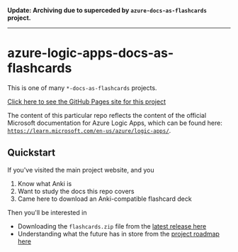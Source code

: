 **Update: Archiving due to superceded by `azure-docs-as-flashcards` project.**

---

# azure-logic-apps-docs-as-flashcards

This is one of many `*-docs-as-flashcards` projects.

[Click here to see the GitHub Pages site for this project](https://asa55.github.io/docs-as-flashcards/)

The content of this particular repo reflects the content of the official Microsoft documentation for Azure Logic Apps, which can be found here: [`https://learn.microsoft.com/en-us/azure/logic-apps/`](https://learn.microsoft.com/en-us/azure/logic-apps/).

## Quickstart

If you've visited the main project website, and you

1. Know what Anki is
2. Want to study the docs this repo covers
3. Came here to download an Anki-compatible flashcard deck

Then you'll be interested in 

- Downloading the `flashcards.zip` file from the [latest release here](https://github.com/asa55/azure-logic-apps-docs-as-flashcards/releases/)
- Understanding what the future has in store from the [project roadmap here](https://github.com/users/asa55/projects/10)
